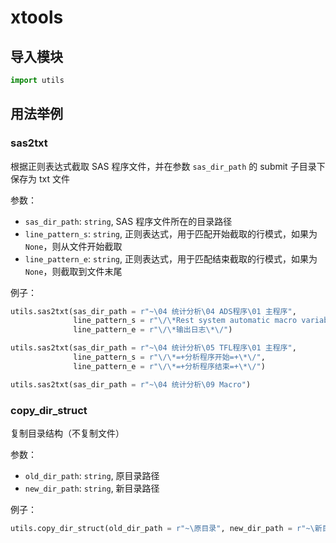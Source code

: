 # xtools

## 导入模块

```py
import utils
```

## 用法举例

### sas2txt

根据正则表达式截取 SAS 程序文件，并在参数 `sas_dir_path` 的 submit 子目录下保存为 txt 文件

参数：

- `sas_dir_path`: `string`, SAS 程序文件所在的目录路径
- `line_pattern_s`: `string`, 正则表达式，用于匹配开始截取的行模式，如果为 `None`，则从文件开始截取
- `line_pattern_e`: `string`, 正则表达式，用于匹配结束截取的行模式，如果为 `None`，则截取到文件末尾

例子：

```py
utils.sas2txt(sas_dir_path = r"~\04 统计分析\04 ADS程序\01 主程序",
              line_pattern_s = r"\/\*Rest system automatic macro variable\*\/",
              line_pattern_e = r"\/\*输出日志\*\/")

utils.sas2txt(sas_dir_path = r"~\04 统计分析\05 TFL程序\01 主程序",
              line_pattern_s = r"\/\*=+分析程序开始=+\*\/",
              line_pattern_e = r"\/\*=+分析程序结束=+\*\/")

utils.sas2txt(sas_dir_path = r"~\04 统计分析\09 Macro")
```

### copy_dir_struct

复制目录结构（不复制文件）

参数：

- `old_dir_path`: `string`, 原目录路径
- `new_dir_path`: `string`, 新目录路径

例子：

```py
utils.copy_dir_struct(old_dir_path = r"~\原目录", new_dir_path = r"~\新目录")
```
